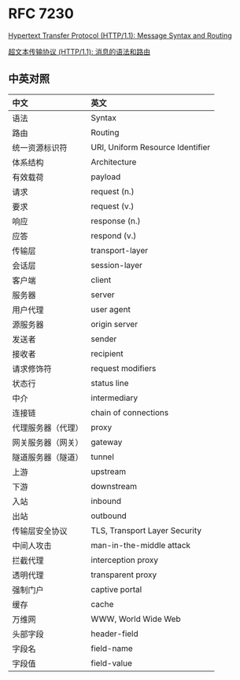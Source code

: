 # RFC 7230

[Hypertext Transfer Protocol (HTTP/1.1): Message Syntax and Routing](./rfc7230.txt)

[超文本传输协议 (HTTP/1.1): 消息的语法和路由](./rfc7230_zh.txt)

## 中英对照

| 中文                 | 英文
|:---------------------|:-------------------------------------
| 语法                 | Syntax
| 路由                 | Routing
| 统一资源标识符       | URI, Uniform Resource Identifier
| 体系结构             | Architecture
| 有效载荷             | payload
| 请求                 | request (n.)
| 要求                 | request (v.)
| 响应                 | response (n.)
| 应答                 | respond (v.)
| 传输层               | transport-layer
| 会话层               | session-layer
| 客户端               | client
| 服务器               | server
| 用户代理             | user agent
| 源服务器             | origin server
| 发送者               | sender
| 接收者               | recipient
| 请求修饰符           | request modifiers
| 状态行               | status line
| 中介                 | intermediary
| 连接链               | chain of connections
| 代理服务器（代理）   | proxy
| 网关服务器（网关）   | gateway
| 隧道服务器（隧道）   | tunnel
| 上游                 | upstream
| 下游                 | downstream
| 入站                 | inbound
| 出站                 | outbound
| 传输层安全协议       | TLS, Transport Layer Security
| 中间人攻击           | man-in-the-middle attack
| 拦截代理             | interception proxy
| 透明代理             | transparent proxy
| 强制门户             | captive portal
| 缓存                 | cache
| 万维网               | WWW, World Wide Web
| 头部字段             | header-field
| 字段名               | field-name
| 字段值               | field-value
